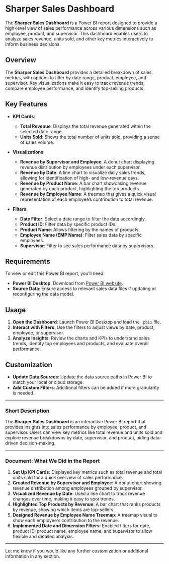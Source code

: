 # Sharper Sales Dashboard

The **Sharper Sales Dashboard** is a Power BI report designed to provide a high-level view of sales performance across various dimensions such as employee, product, and supervisor. This dashboard enables users to analyze sales revenue, units sold, and other key metrics interactively to inform business decisions.

## Overview

The **Sharper Sales Dashboard** provides a detailed breakdown of sales metrics, with options to filter by date range, product, employee, and supervisor. Key visualizations make it easy to track revenue trends, compare employee performance, and identify top-selling products.

## Key Features

- **KPI Cards**:
  - **Total Revenue**: Displays the total revenue generated within the selected date range.
  - **Units Sold**: Shows the total number of units sold, providing a sense of sales volume.

- **Visualizations**:
  - **Revenue by Supervisor and Employee**: A donut chart displaying revenue distribution by employees under each supervisor.
  - **Revenue by Date**: A line chart to visualize daily sales trends, allowing for identification of high- and low-revenue days.
  - **Revenue by Product Name**: A bar chart showcasing revenue generated by each product, highlighting the top products.
  - **Revenue by Employee Name**: A treemap that gives a quick visual representation of each employee’s contribution to total revenue.

- **Filters**:
  - **Date Filter**: Select a date range to filter the data accordingly.
  - **Product ID**: Filter data by specific product IDs.
  - **Product Name**: Allows filtering by the names of products.
  - **Employee Name (EMP Name)**: Filter sales data by specific employees.
  - **Supervisor**: Filter to see sales performance data by supervisors.

## Requirements

To view or edit this Power BI report, you'll need:
- **Power BI Desktop**: Download from [Power BI website](https://powerbi.microsoft.com/desktop).
- **Source Data**: Ensure access to relevant sales data files if updating or reconfiguring the data model.

## Usage

1. **Open the Dashboard**: Launch Power BI Desktop and load the `.pbix` file.
2. **Interact with Filters**: Use the filters to adjust views by date, product, employee, or supervisor.
3. **Analyze Insights**: Review the charts and KPIs to understand sales trends, identify top employees and products, and evaluate overall performance.

## Customization

- **Update Data Sources**: Update the data source paths in Power BI to match your local or cloud storage.
- **Add Custom Filters**: Additional filters can be added if more granularity is needed.

---

### Short Description

The **Sharper Sales Dashboard** is an interactive Power BI report that provides insights into sales performance by employee, product, and supervisor. Users can view key metrics like total revenue and units sold and explore revenue breakdowns by date, supervisor, and product, aiding data-driven decision-making.

---

### Document: What We Did in the Report

1. **Set Up KPI Cards**: Displayed key metrics such as total revenue and total units sold for a quick overview of sales performance.
2. **Created Revenue by Supervisor and Employee**: A donut chart showing revenue distribution among employees grouped by supervisor.
3. **Visualized Revenue by Date**: Used a line chart to track revenue changes over time, making it easy to spot trends.
4. **Highlighted Top Products by Revenue**: A bar chart that ranks products by revenue, showing which items are top-sellers.
5. **Designed Revenue by Employee Name Treemap**: A treemap visual to show each employee's contribution to the revenue.
6. **Implemented Date and Dimension Filters**: Enabled filters for date, product ID, product name, employee name, and supervisor to allow flexible and detailed analysis.

---

Let me know if you would like any further customization or additional information in any section.


